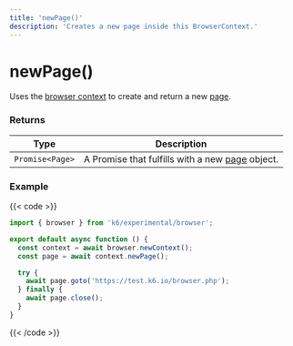 ```yaml
---
title: 'newPage()'
description: 'Creates a new page inside this BrowserContext.'
---
```


# newPage()

Uses the [browser context](https://grafana.com/docs/k6/<K6_VERSION>/javascript-api/k6-experimental/browser/browsercontext) to create and return a new [page](https://grafana.com/docs/k6/<K6_VERSION>/javascript-api/k6-experimental/browser/page/).

### Returns

| Type            | Description                                                                                                                              |
| --------------- | ---------------------------------------------------------------------------------------------------------------------------------------- |
| `Promise<Page>` | A Promise that fulfills with a new [page](https://grafana.com/docs/k6/<K6_VERSION>/javascript-api/k6-experimental/browser/page/) object. |

### Example

{{< code >}}

```javascript
import { browser } from 'k6/experimental/browser';

export default async function () {
  const context = await browser.newContext();
  const page = await context.newPage();

  try {
    await page.goto('https://test.k6.io/browser.php');
  } finally {
    await page.close();
  }
}
```

{{< /code >}}

